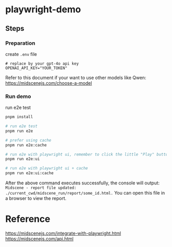 # playwright-demo

## Steps

### Preparation

create `.env` file

```shell
# replace by your gpt-4o api key
OPENAI_API_KEY="YOUR_TOKEN"
```

Refer to this document if your want to use other models like Qwen: https://midscenejs.com/choose-a-model

### Run demo

run e2e test

```bash
pnpm install

# run e2e test
pnpm run e2e

# prefer using cache
pnpm run e2e:cache

# run e2e with playwright ui, remember to click the little "Play" button on the upper-left corner
pnpm run e2e:ui

# run e2e with playwright ui + cache
pnpm run e2e:ui:cache
```

After the above command executes successfully, the console will output: `Midscene - report file updated: ./current_cwd/midscene_run/report/some_id.html.` You can open this file in a browser to view the report.

# Reference 

https://midscenejs.com/integrate-with-playwright.html
https://midscenejs.com/api.html
